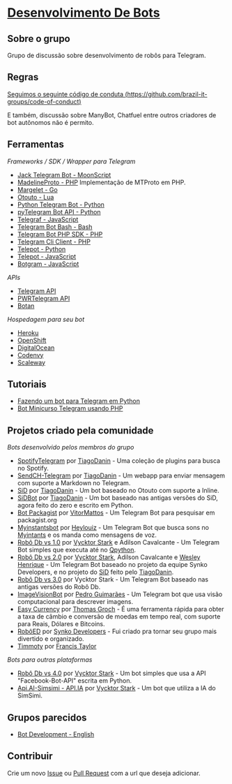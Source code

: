 # [Desenvolvimento De Bots](https://telegram.me/DesenvolvimentoDeBots)

## Sobre o grupo
Grupo de discussão sobre desenvolvimento de robôs para Telegram.

## Regras
[Seguimos o seguinte código de conduta (https://github.com/brazil-it-groups/code-of-conduct)](https://github.com/brazil-it-groups/code-of-conduct)

E também, discussão sobre ManyBot, Chatfuel entre outros criadores de bot autônomos não é permito.

## Ferramentas
*Frameworks / SDK / Wrapper para Telegram*
- [Jack Telegram Bot - MoonScript](https://github.com/Imandaneshi/jack-telegram-bot)
- [MadelineProto - PHP](https://github.com/danog/MadelineProto)
Implementação de MTProto em PHP. 
- [Margelet - Go](https://github.com/zhulik/margelet)
- [Otouto - Lua](https://github.com/topkecleon/otouto)
- [Python Telegram Bot - Python](https://github.com/python-telegram-bot/python-telegram-bot)
- [pyTelegram Bot API - Python](https://github.com/eternnoir/pyTelegramBotAPI)
- [Telegraf - JavaScript](https://github.com/telegraf/telegraf)
- [Telegram Bot Bash - Bash](https://github.com/topkecleon/telegram-bot-bash)
- [Telegram Bot PHP SDK - PHP](https://telegram-bot-sdk.readme.io/docs)
- [Telegram Cli Client - PHP](https://github.com/zyberspace/php-telegram-cli-client)
- [Telepot - Python](https://github.com/nickoala/telepot)
- [Telepot - JavaScript](https://github.com/mullwar/telebot)
- [Botgram - JavaScript](https://github.com/botgram/botgram)

*APIs*
- [Telegram API](https://core.telegram.org/bots/api)
- [PWRTelegram API](http://pwrtelegram.xyz/)
- [Botan](http://botan.io/)

*Hospedagem para seu bot*
- [Heroku](https://www.heroku.com/)
- [OpenShift](https://www.openshift.com/)
- [DigitalOcean](https://www.digitalocean.com/)
- [Codenvy](https://codenvy.com/)
- [Scaleway](https://www.scaleway.com/)

## Tutoriais
- [Fazendo um bot para Telegram em Python](https://juliarizza.wordpress.com/2016/08/06/fazendo-um-bot-para-telegram-em-python/)
- [Bot Minicurso Telegram usando PHP](https://github.com/vitormattos/bot-minicurso-telegram)

## Projetos criado pela comunidade
*Bots desenvolvido pelos membros do grupo*
- [SpotifyTelegram](https://github.com/TiagoDanin/SpotifyTelegram) por [TiagoDanin](https://github.com/TiagoDanin) - Uma coleção de plugins para busca no Spotify.
- [SendCH-Telegram](https://github.com/TiagoDanin/SendCH-Telegram) por [TiagoDanin](https://github.com/TiagoDanin) - Um webapp para enviar mensagem com suporte a Markdown no Telegram.
- [SiD](https://github.com/TiagoDanin/SiD) por [TiagoDanin](https://github.com/TiagoDanin) - Um bot baseado no Otouto com suporte a Inline.
- [SiDBot](https://github.com/TiagoDanin/SiDBot) por [TiagoDanin](https://github.com/TiagoDanin) - Um bot baseado nas antigas versões do SiD, agora feito do zero e escrito em Python.
- [Bot Packagist](https://github.com/vitormattos/bot-packagist) por [VitorMattos](https://github.com/vitormattos) - Um Telegram Bot para pesquisar em packagist.org
- [Myinstantsbot](https://github.com/heylouiz/myinstantsbot) por [Heylouiz](https://github.com/heylouiz) - Um Telegram Bot que busca sons no [Myintants](www.myinstants.com) e os manda como mensagens de voz.
- [Robô Db vs 1.0](https://github.com/VycktorStark/DbBot.git) por [Vycktor Stark](https://github.com/VycktorStark) e Adilson Cavalcante - Um Telegram Bot simples que executa até no [Qpython](http://www.qpython.com/).
- [Robô Db vs 2.0](https://github.com/VycktorStark/DbRobot-Lua.git) por [Vycktor Stark](https://github.com/VycktorStark), Adilson Cavalcante e [Wesley Henrique](https://github.com/Synk0) - Um Telegram Bot baseado no projeto da equipe Synko Developers, e no projeto do [SiD](https://github.com/TiagoDanin/SiD) feito pelo [TiagoDanin](https://github.com/TiagoDanin).
- [Robô Db vs 3.0](https://github.com/VycktorStark/DbRobot-Python.git) por Vycktor Stark - Um Telegram Bot baseado nas antigas versões do Robô Db.
- [ImageVisionBot](https://github.com/0x7067/imagevision-bot) por [Pedro Guimarães](https://github.com/0x7067) - Um Telegram bot que usa visão computacional para descrever imagens.
- [Easy Currency](https://telegram.me/easy_currency_bot) por [Thomas Groch](https://github.com/thomasgroch) - É uma ferramenta rápida para obter a taxa de câmbio e conversão de moedas em tempo real, com suporte para Reais, Dólares e Bitcoins.
- [RobôED](https://telegram.me/EdRobot) por [Synko Developers](https://synko.com.br) - Fui criado pra tornar seu grupo mais divertido e organizado.
- [Timmoty](https://github.com/Francis-Taylor/Timotty-Master) por [Francis Taylor](https://github.com/Francis-Taylor)

*Bots para outras plataformas*
- [Robô Db vs 4.0](https://github.com/VycktorStark/DbRobot-Facebook-Python) por [Vycktor Stark](https://github.com/VycktorStark)  - Um bot simples que usa a API "Facebook-Bot-API" escrita em Python.
- [Api.AI-Simsimi - API.IA](https://github.com/VycktorStark/Api.AI-Simsimi) por [Vycktor Stark](https://github.com/VycktorStark)  - Um bot que utiliza a IA do SimSimi.

## Grupos parecidos
- [Bot Development - English](https://telegram.me/BotDevelopment)

## Contribuir
Crie um novo [Issue](https://github.com/DesenvolvimentoDeBots/DesenvolvimentoDeBots/issues/new) ou [Pull Request](https://github.com/DesenvolvimentoDeBots/DesenvolvimentoDeBots/compare) com a url que deseja adicionar.
